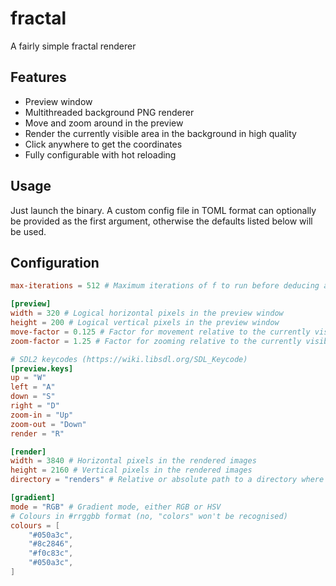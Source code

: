 # fractal

A fairly simple fractal renderer

## Features

- Preview window
- Multithreaded background PNG renderer
- Move and zoom around in the preview
- Render the currently visible area in the background in high quality
- Click anywhere to get the coordinates
- Fully configurable with hot reloading

## Usage

Just launch the binary. A custom config file in TOML format can optionally be provided as the first argument, otherwise the defaults listed below will be used.

## Configuration

```toml
max-iterations = 512 # Maximum iterations of f to run before deducing a value is part of the Mandelbrot set

[preview]
width = 320 # Logical horizontal pixels in the preview window
height = 200 # Logical vertical pixels in the preview window
move-factor = 0.125 # Factor for movement relative to the currently visible area
zoom-factor = 1.25 # Factor for zooming relative to the currently visible area

# SDL2 keycodes (https://wiki.libsdl.org/SDL_Keycode)
[preview.keys]
up = "W"
left = "A"
down = "S"
right = "D"
zoom-in = "Up"
zoom-out = "Down"
render = "R"

[render]
width = 3840 # Horizontal pixels in the rendered images
height = 2160 # Vertical pixels in the rendered images
directory = "renders" # Relative or absolute path to a directory where renders will be saved, will be created if it doesn't exist

[gradient]
mode = "RGB" # Gradient mode, either RGB or HSV
# Colours in #rrggbb format (no, "colors" won't be recognised)
colours = [
    "#050a3c",
    "#8c2846",
    "#f0c83c",
    "#050a3c",
]
```
